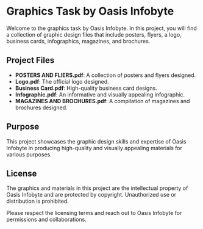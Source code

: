 # Graphics Task by Oasis Infobyte

Welcome to the graphics task by Oasis Infobyte. In this project, you will find a collection of graphic design files that include posters, flyers, a logo, business cards, infographics, magazines, and brochures.

## Project Files

- **POSTERS AND FLIERS.pdf**: A collection of posters and flyers designed.
- **Logo.pdf**: The official logo designed.
- **Business Card.pdf**: High-quality business card designs.
- **Infographic.pdf**: An informative and visually appealing infographic.
- **MAGAZINES AND BROCHURES.pdf**: A compilation of magazines and brochures designed.

## Purpose

This project showcases the graphic design skills and expertise of Oasis Infobyte in producing high-quality and visually appealing materials for various purposes.


## License

The graphics and materials in this project are the intellectual property of Oasis Infobyte and are protected by copyright. Unauthorized use or distribution is prohibited.

Please respect the licensing terms and reach out to Oasis Infobyte for permissions and collaborations.

